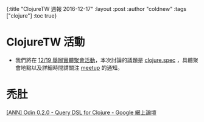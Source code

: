 {:title "ClojureTW 週報 2016-12-17"
:layout :post
:author "coldnew"
:tags  ["clojure"]
:toc true}

# ClojureTW 活動

* 我們將在 [12/19 舉辦實體聚會活動](https://www.meetup.com/Clojure-tw/events/235951132/)，本次討論的議題是 [clojure.spec](http://clojure.org/about/spec) ，具體聚會地點以及詳細時間請關注 [meetup](https://www.meetup.com/Clojure-tw/events/235951132/) 的通知。


# 禿肚

[[ANN] Odin 0.2.0 - Query DSL for Clojure - Google 網上論壇](https://groups.google.com/forum/#!msg/clojure/KDBc0XNm6m4/LaSAJv12DgAJ)
